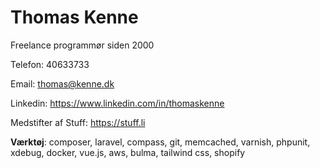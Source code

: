 # Thomas Kenne

Freelance programmør siden 2000

Telefon: 40633733 

Email: thomas@kenne.dk

Linkedin: https://www.linkedin.com/in/thomaskenne

Medstifter af Stuff: https://stuff.li

**Værktøj**: composer, laravel, compass, git, memcached, varnish, phpunit, xdebug, docker, vue.js, aws, bulma, tailwind css, shopify
